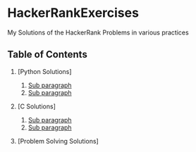 # HackerRankExercises

My Solutions of the HackerRank Problems in various practices


## Table of Contents

1. [Python Solutions]
    1.  [Sub paragraph](#subparagraph)
    2.  [Sub paragraph](#subparagraph)

2. [C Solutions]
    1. [Sub paragraph](#subparagraph1)
    2. [Sub paragraph](#subparagraph1)

3. [Problem Solving Solutions]


